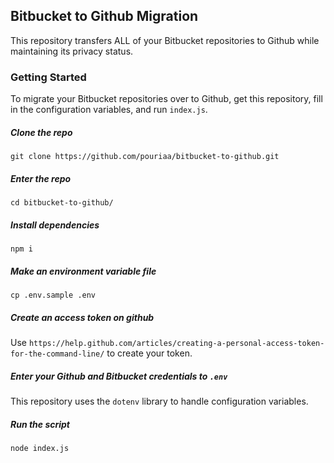 ## Bitbucket to Github Migration
This repository transfers ALL of your Bitbucket repositories to Github while maintaining its privacy status.
### Getting Started
To migrate your Bitbucket repositories over to Github, get this repository, fill in the configuration variables, and run `index.js`.
##### Clone the repo
`git clone https://github.com/pouriaa/bitbucket-to-github.git`
##### Enter the repo
`cd bitbucket-to-github/`
##### Install dependencies
`npm i`
##### Make an environment variable file
`cp .env.sample .env`
##### Create an access token on github
Use `https://help.github.com/articles/creating-a-personal-access-token-for-the-command-line/` to create your token.
##### Enter your Github and Bitbucket credentials to `.env`
This repository uses the `dotenv` library to handle configuration variables.
##### Run the script
`node index.js`
